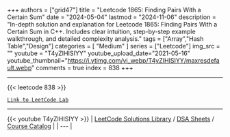 
+++
authors = ["grid47"]
title = "Leetcode 1865: Finding Pairs With a Certain Sum"
date = "2024-05-04"
lastmod = "2024-11-06"
description = "In-depth solution and explanation for Leetcode 1865: Finding Pairs With a Certain Sum in C++. Includes clear intuition, step-by-step example walkthrough, and detailed complexity analysis."
tags = ["Array","Hash Table","Design"]
categories = [
    "Medium"
]
series = ["Leetcode"]
img_src = ""
youtube = "T4yZIHISIYY"
youtube_upload_date="2021-05-16"
youtube_thumbnail="https://i.ytimg.com/vi_webp/T4yZIHISIYY/maxresdefault.webp"
comments = true
index = 838
+++



---
{{< leetcode 838 >}}

[`Link to LeetCode Lab`](https://leetcode.com/problems/finding-pairs-with-a-certain-sum/description/)

---
{{< youtube T4yZIHISIYY >}}
| [LeetCode Solutions Library](https://grid47.xyz/leetcode/) / [DSA Sheets](https://grid47.xyz/sheets/) / [Course Catalog](https://grid47.xyz/courses/) |
| --- |
